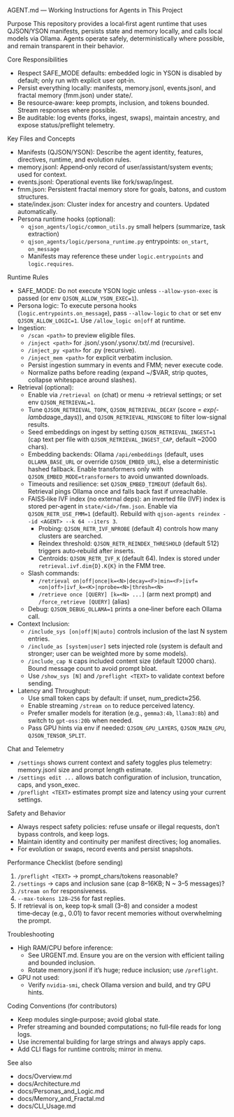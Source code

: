 AGENT.md — Working Instructions for Agents in This Project

Purpose
This repository provides a local‑first agent runtime that uses QJSON/YSON manifests, persists state and memory locally, and calls local models via Ollama. Agents operate safely, deterministically where possible, and remain transparent in their behavior.

Core Responsibilities
- Respect SAFE_MODE defaults: embedded logic in YSON is disabled by default; only run with explicit user opt‑in.
- Persist everything locally: manifests, memory.jsonl, events.jsonl, and fractal memory (fmm.json) under state/.
- Be resource‑aware: keep prompts, inclusion, and tokens bounded. Stream responses where possible.
- Be auditable: log events (forks, ingest, swaps), maintain ancestry, and expose status/preflight telemetry.

Key Files and Concepts
- Manifests (QJSON/YSON): Describe the agent identity, features, directives, runtime, and evolution rules.
- memory.jsonl: Append‑only record of user/assistant/system events; used for context.
- events.jsonl: Operational events like fork/swap/ingest.
- fmm.json: Persistent fractal memory store for goals, batons, and custom structures.
- state/index.json: Cluster index for ancestry and counters. Updated automatically.
- Persona runtime hooks (optional):
  - `qjson_agents/logic/common_utils.py` small helpers (summarize, task extraction)
  - `qjson_agents/logic/persona_runtime.py` entrypoints: `on_start`, `on_message`
  - Manifests may reference these under `logic.entrypoints` and `logic.requires`.

Runtime Rules
- SAFE_MODE: Do not execute YSON logic unless `--allow-yson-exec` is passed (or env `QJSON_ALLOW_YSON_EXEC=1`).
- Persona logic: To execute persona hooks (`logic.entrypoints.on_message`), pass `--allow-logic` to `chat` or set env `QJSON_ALLOW_LOGIC=1`. Use `/allow_logic on|off` at runtime.
- Ingestion:
  - `/scan <path>` to preview eligible files.
  - `/inject <path>` for .json/.yson/.ysonx/.txt/.md (recursive).
  - `/inject_py <path>` for .py (recursive).
  - `/inject_mem <path>` for explicit verbatim inclusion.
  - Persist ingestion summary in events and FMM; never execute code.
  - Normalize paths before reading (expand ~/$VAR, strip quotes, collapse whitespace around slashes).
- Retrieval (optional):
  - Enable via `/retrieval on` (chat) or menu → retrieval settings; or set env `QJSON_RETRIEVAL=1`.
  - Tune `QJSON_RETRIEVAL_TOPK`, `QJSON_RETRIEVAL_DECAY` (score *= exp(-lambda*age_days)), and `QJSON_RETRIEVAL_MINSCORE` to filter low-signal results.
  - Seed embeddings on ingest by setting `QJSON_RETRIEVAL_INGEST=1` (cap text per file with `QJSON_RETRIEVAL_INGEST_CAP`, default ~2000 chars).
  - Embedding backends: Ollama `/api/embeddings` (default, uses `OLLAMA_BASE_URL` or override `QJSON_EMBED_URL`), else a deterministic hashed fallback. Enable transformers only with `QJSON_EMBED_MODE=transformers` to avoid unwanted downloads.
  - Timeouts and resilience: set `QJSON_EMBED_TIMEOUT` (default 6s). Retrieval pings Ollama once and falls back fast if unreachable.
  - FAISS‑like IVF index (no external deps): an inverted file (IVF) index is stored per‑agent in `state/<id>/fmm.json`. Enable via `QJSON_RETR_USE_FMM=1` (default). Rebuild with `qjson-agents reindex --id <AGENT> --k 64 --iters 3`.
    - Probing: `QJSON_RETR_IVF_NPROBE` (default 4) controls how many clusters are searched.
    - Reindex threshold: `QJSON_RETR_REINDEX_THRESHOLD` (default 512) triggers auto‑rebuild after inserts.
    - Centroids: `QJSON_RETR_IVF_K` (default 64). Index is stored under `retrieval.ivf.dim{D}.K{K}` in the FMM tree.
  - Slash commands:
    - `/retrieval on|off|once|k=<N>|decay=<F>|min=<F>|ivf=<on|off>|ivf_k=<K>|nprobe=<N>|thresh=<N>`
    - `/retrieve once [QUERY] [k=<N> ...]` (arm next prompt) and `/force_retrieve [QUERY]` (alias)
  - Debug: `QJSON_DEBUG_OLLAMA=1` prints a one‑liner before each Ollama call.
- Context Inclusion:
  - `/include_sys [on|off|N|auto]` controls inclusion of the last N system entries.
  - `/include_as [system|user]` sets injected role (system is default and stronger; user can be weighted more by some models).
  - `/include_cap N` caps included content size (default 12000 chars). Bound message count to avoid prompt bloat.
  - Use `/show_sys [N]` and `/preflight <TEXT>` to validate context before sending.
- Latency and Throughput:
  - Use small token caps by default: if unset, num_predict≈256.
  - Enable streaming `/stream on` to reduce perceived latency.
  - Prefer smaller models for iteration (e.g., `gemma3:4b`, `llama3:8b`) and switch to `gpt-oss:20b` when needed.
  - Pass GPU hints via env if needed: `QJSON_GPU_LAYERS`, `QJSON_MAIN_GPU`, `QJSON_TENSOR_SPLIT`.

Chat and Telemetry
- `/settings` shows current context and safety toggles plus telemetry: memory.jsonl size and prompt length estimate.
- `/settings edit ...` allows batch configuration of inclusion, truncation, caps, and yson_exec.
- `/preflight <TEXT>` estimates prompt size and latency using your current settings.

Safety and Behavior
- Always respect safety policies: refuse unsafe or illegal requests, don’t bypass controls, and keep logs.
- Maintain identity and continuity per manifest directives; log anomalies.
- For evolution or swaps, record events and persist snapshots.

Performance Checklist (before sending)
1) `/preflight <TEXT>` → prompt_chars/tokens reasonable?
2) `/settings` → caps and inclusion sane (cap 8–16KB; N ~ 3–5 messages)?
3) `/stream on` for responsiveness.
4) `--max-tokens 128–256` for fast replies.
5) If retrieval is on, keep top‑k small (3–8) and consider a modest time‑decay (e.g., 0.01) to favor recent memories without overwhelming the prompt.

Troubleshooting
- High RAM/CPU before inference:
  - See URGENT.md. Ensure you are on the version with efficient tailing and bounded inclusion.
  - Rotate memory.jsonl if it’s huge; reduce inclusion; use `/preflight`.
- GPU not used:
  - Verify `nvidia-smi`, check Ollama version and build, and try GPU hints.

Coding Conventions (for contributors)
- Keep modules single‑purpose; avoid global state.
- Prefer streaming and bounded computations; no full‑file reads for long logs.
- Use incremental building for large strings and always apply caps.
- Add CLI flags for runtime controls; mirror in menu.

See also
- docs/Overview.md
- docs/Architecture.md
- docs/Personas_and_Logic.md
- docs/Memory_and_Fractal.md
- docs/CLI_Usage.md
